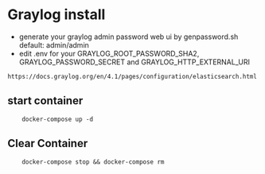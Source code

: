 # Graylog install
- generate your graylog admin password web ui by genpassword.sh default: admin/admin
- edit .env for your GRAYLOG_ROOT_PASSWORD_SHA2, GRAYLOG_PASSWORD_SECRET and GRAYLOG_HTTP_EXTERNAL_URI
```
https://docs.graylog.org/en/4.1/pages/configuration/elasticsearch.html
```
## start container
```shell
    docker-compose up -d
```
## Clear Container 
```shell
    docker-compose stop && docker-compose rm
```
